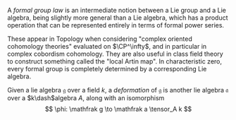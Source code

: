 A *formal group law* is an intermediate notion between a Lie group and a Lie algebra, being slightly more general than a Lie algebra, which has a product operation that can be represented entirely in terms of formal power series.

These appear in Topology when considering "complex oriented cohomology theories" evaluated on $\CP^\infty$, and in particular in complex cobordism cohomology. They are also useful in class field theory to construct something called the "local Artin map". In characteristic zero, every formal group is completely determined by a corresponding Lie algebra.

Given a lie algebra $\mathfrak g$ over a field $k$, a *deformation* of $\mathfrak g$ is another lie algebra $\mathfrak a$ over a $k\dash$algebra $A$, along with an isomorphism
$$
\phi: \mathfrak g \to \mathfrak a \tensor_A k
$$